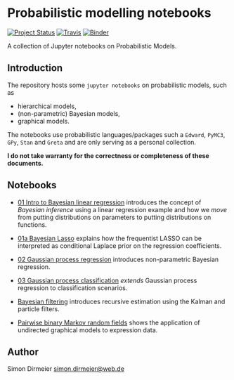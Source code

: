 
# Probabilistic modelling notebooks


[![Project Status](http://www.repostatus.org/badges/latest/wip.svg)](http://www.repostatus.org/#wip)
[![Travis](https://travis-ci.org/dirmeier/probabilistic-modelling-notebooks.svg?branch=master)](https://travis-ci.org/dirmeier/probabilistic-modelling-notebooks)
[![Binder](https://mybinder.org/badge.svg)](https://mybinder.org/v2/gh/dirmeier/probabilistic-modelling-notebooks/master)

A collection of Jupyter notebooks on Probabilistic Models.

## Introduction

The repository hosts some `jupyter notebooks` on probabilistic models, such as

* hierarchical models,
* (non-parametric) Bayesian models,
* graphical models.

The notebooks use probabilistic languages/packages such a `Edward`, `PyMC3`, `GPy`, `Stan` and `Greta` and are only serving as a personal collection.

**I do not take warranty for the correctness or completeness of these documents.**

## Notebooks

- [01 Intro to Bayesian linear regression](https://nbviewer.jupyter.org/github/dirmeier/probabilistic-modelling-notebooks/tree/master/01-bayesian_regression.ipynb) introduces the concept of *Bayesian inference* using a linear regression example and how we *move* from putting distributions on parameters to putting distributions on functions.
- [01a Bayesian Lasso](https://nbviewer.jupyter.org/github/dirmeier/probabilistic-modelling-notebooks/blob/master/01a-bayesian_lasso.ipynb) explains how the frequentist LASSO can be interpreted as conditional Laplace prior on the regression coefficients.
- [02 Gaussian process regression](https://nbviewer.jupyter.org/github/dirmeier/probabilistic-modelling-notebooks/blob/master/02-gaussian_process_regression.ipynb) introduces non-parametric Bayesian regression.
- [03 Gaussian process classification](https://nbviewer.jupyter.org/github/dirmeier/probabilistic-modelling-notebooks/blob/master/03-gaussian_process_classification.ipynb) *extends* Gaussian process regression to classification scenarios. 

- [Bayesian filtering](https://github.com/dirmeier/probabilistic-modelling-notebooks/tree/master/bayesian-filtering) introduces recursive estimation using the Kalman and particle filters.
- [Pairwise binary Markov random fields](https://github.com/dirmeier/probabilistic-modelling-notebooks/tree/develop/pb-mrf) shows the application of undirected graphical models to expression data.

## Author

Simon Dirmeier <a href="mailto:simon.dirmeier@web.de">simon.dirmeier@web.de</a>
